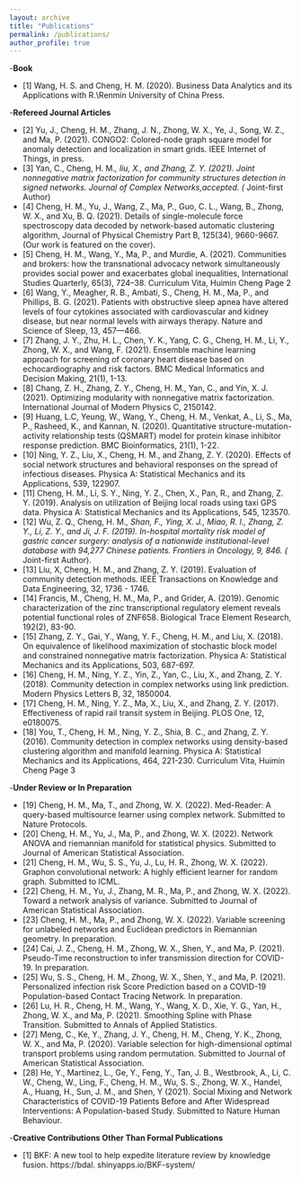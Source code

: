 ```yaml
---
layout: archive
title: "Publications"
permalink: /publications/
author_profile: true
---
```


-**Book** 
* [1] Wang, H. S. and Cheng, H. M. (2020). Business Data Analytics and its Applications with R.\Renmin University of China Press. 

-**Refereed Journal Articles**
* [2] Yu, J., Cheng, H. M., Zhang, J. N., Zhong, W. X., Ye, J., Song, W. Z., and Ma, P. (2021).
CONGO2: Colored-node graph square model for anomaly detection and localization in smart
grids. IEEE Internet of Things, in press.
* [3] Yan, C., Cheng, H. M.*, liu, X., and Zhang, Z. Y. (2021). Joint nonnegative matrix factorization 
for community structures detection in signed networks. Journal of Complex Networks,accepted. (* Joint-first Author)
* [4] Cheng, H. M., Yu, J., Wang, Z., Ma, P., Guo, C. L., Wang, B., Zhong, W. X., and Xu,
B. Q. (2021). Details of single-molecule force spectroscopy data decoded by network-based
automatic clustering algorithm, Journal of Physical Chemistry Part B, 125(34), 9660-9667.
(Our work is featured on the cover).
* [5] Cheng, H. M., Wang, Y., Ma, P., and Murdie, A. (2021). Communities and brokers: how the
transnational advocacy network simultaneously provides social power and exacerbates global
inequalities, International Studies Quarterly, 65(3), 724–38.
Curriculum Vita, Huimin Cheng Page 2
* [6] Wang, Y., Meagher, R. B., Ambati, S., Cheng, H. M., Ma, P., and Phillips, B. G. (2021).
Patients with obstructive sleep apnea have altered levels of four cytokines associated with
cardiovascular and kidney disease, but near normal levels with airways therapy. Nature and
Science of Sleep, 13, 457—466.
* [7] Zhang, J. Y., Zhu, H. L., Chen, Y. K., Yang, C. G., Cheng, H. M., Li, Y., Zhong, W. X.,
and Wang, F. (2021). Ensemble machine learning approach for screening of coronary heart
disease based on echocardiography and risk factors. BMC Medical Informatics and Decision
Making, 21(1), 1-13.
* [8] Chang, Z. H., Zhang, Z. Y., Cheng, H. M., Yan, C., and Yin, X. J. (2021). Optimizing
modularity with nonnegative matrix factorization. International Journal of Modern Physics
C, 2150142.
* [9] Huang, L.C, Yeung, W., Wang, Y., Cheng, H. M., Venkat, A., Li, S., Ma, P., Rasheed, K., and
Kannan, N. (2020). Quantitative structure-mutation-activity relationship tests (QSMART)
model for protein kinase inhibitor response prediction. BMC Bioinformatics, 21(1), 1-22.
* [10] Ning, Y. Z., Liu, X., Cheng, H. M., and Zhang, Z. Y. (2020). Effects of social network
structures and behavioral responses on the spread of infectious diseases. Physica A: Statistical
Mechanics and its Applications, 539, 122907.
* [11] Cheng, H. M., Li, S. Y., Ning, Y. Z., Chen, X., Pan, R., and Zhang, Z. Y. (2019). Analysis
on utilization of Beijing local roads using taxi GPS data. Physica A: Statistical Mechanics
and its Applications, 545, 123570.
* [12] Wu, Z. Q., Cheng, H. M.*, Shan, F., Ying, X. J., Miao, R. l., Zhang, Z. Y., Li, Z. Y., and
Ji, J. F. (2019). In-hospital mortality risk model of gastric cancer surgery: analysis of a
nationwide institutional-level database with 94,277 Chinese patients. Frontiers in Oncology,
9, 846. (* Joint-first Author).
* [13] Liu, X, Cheng, H. M., and Zhang, Z. Y. (2019). Evaluation of community detection methods.
IEEE Transactions on Knowledge and Data Engineering, 32, 1736 - 1746.
* [14] Francis, M., Cheng, H. M., Ma, P., and Grider, A. (2019). Genomic characterization of the
zinc transcriptional regulatory element reveals potential functional roles of ZNF658. Biological Trace Element Research, 192(2), 83-90.
* [15] Zhang, Z. Y., Gai, Y., Wang, Y. F., Cheng, H. M., and Liu, X. (2018). On equivalence
of likelihood maximization of stochastic block model and constrained nonnegative matrix
factorization. Physica A: Statistical Mechanics and its Applications, 503, 687-697.
* [16] Cheng, H. M., Ning, Y. Z., Yin, Z., Yan, C., Liu, X., and Zhang, Z. Y. (2018). Community
detection in complex networks using link prediction. Modern Physics Letters B, 32, 1850004.
* [17] Cheng, H. M., Ning, Y. Z., Ma, X., Liu, X., and Zhang, Z. Y. (2017). Effectiveness of rapid
rail transit system in Beijing. PLOS One, 12, e0180075.
* [18] You, T., Cheng, H. M., Ning, Y. Z., Shia, B. C., and Zhang, Z. Y. (2016). Community detection in complex networks 
using density-based clustering algorithm and manifold learning.
Physica A: Statistical Mechanics and its Applications, 464, 221-230.
Curriculum Vita, Huimin Cheng Page 3

-**Under Review or In Preparation**
* [19] Cheng, H. M., Ma, T., and Zhong, W. X. (2022). Med-Reader: A query-based multisource
learner using complex network. Submitted to Nature Protocols.
* [20] Cheng, H. M., Yu, J., Ma, P., and Zhong, W. X. (2022). Network ANOVA and riemannian
manifold for statistical physics. Submitted to Journal of American Statistical Association.
* [21] Cheng, H. M., Wu, S. S., Yu, J., Lu, H. R., Zhong, W. X. (2022). Graphon convolutional
network: A highly efficient learner for random graph. Submitted to ICML.
* [22] Cheng, H. M., Yu, J., Zhang, M. R., Ma, P., and Zhong, W. X. (2022). Toward a network
analysis of variance. Submitted to Journal of American Statistical Association.
* [23] Cheng, H. M., Ma, P., and Zhong, W. X. (2022). Variable screening for unlabeled networks
and Euclidean predictors in Riemannian geometry. In preparation.
* [24] Cai, J. Z., Cheng, H. M., Zhong, W. X., Shen, Y., and Ma, P. (2021). Pseudo-Time reconstruction to 
infer transmission direction for COVID-19. In preparation.
* [25] Wu, S. S., Cheng, H. M., Zhong, W. X., Shen, Y., and Ma, P. (2021). Personalized infection
risk Score Prediction based on a COVID-19 Population-based Contact Tracing Network. In
preparation.
* [26] Lu, H. R., Cheng, H. M., Wang, Y., Wang, X. D., Xie, Y. G., Yan, H., Zhong, W. X., and
Ma, P. (2021). Smoothing Spline with Phase Transition. Submitted to Annals of Applied
Statistics.
* [27] Meng, C., Ke, Y., Zhang, J. Y., Cheng, H. M., Cheng, Y. K., Zhong, W. X., and Ma, P.
(2020). Variable selection for high-dimensional optimal transport problems using random
permutation. Submitted to Journal of American Statistical Association.
* [28] He, Y., Martinez, L., Ge, Y., Feng, Y., Tan, J. B., Westbrook, A., Li, C. W., Cheng, W., Ling,
F., Cheng, H. M., Wu, S. S., Zhong, W. X., Handel, A., Huang, H., Sun, J. M., and Shen,
Y (2021). Social Mixing and Network Characteristics of COVID-19 Patients Before and
After Widespread Interventions: A Population-based Study. Submitted to Nature Human
Behaviour. 

-**Creative Contributions Other Than Formal Publications**
* [1] BKF: A new tool to help expedite literature review by knowledge fusion. https://bdal.
shinyapps.io/BKF-system/


